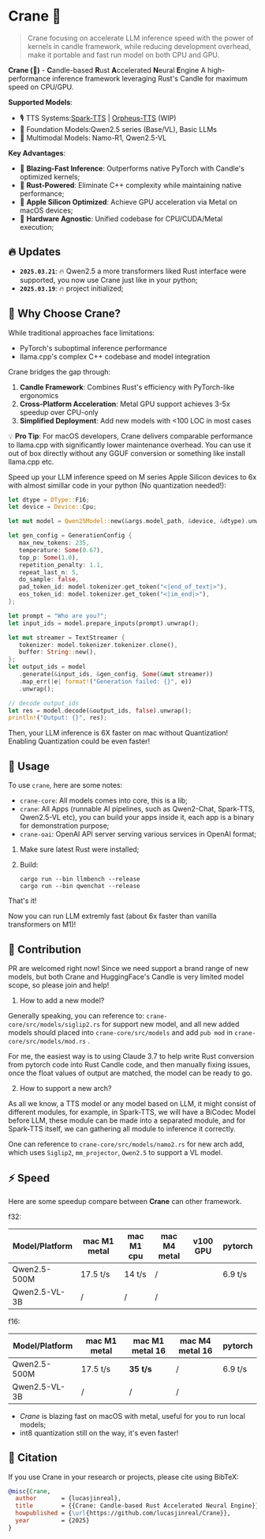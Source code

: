 # Crane 🦩

> Crane focusing on accelerate LLM inference speed with the power of kernels in candle framework, while reducing development overhead, make it portable and fast run model on both CPU and GPU.



**Crane (🦩)** - **C**andle-based **R**ust **A**ccelerated **N**eural **E**ngine
A high-performance inference framework leveraging Rust's Candle for maximum speed on CPU/GPU.

**Supported Models**:

- 🎙️ TTS Systems:[Spark-TTS](https://github.com/SparkAudio/Spark-TTS) | [Orpheus-TTS](https://github.com/canopyai/Orpheus-TTS) (WIP)
- 🧠 Foundation Models:Qwen2.5 series (Base/VL), Basic LLMs
- 🌌 Multimodal Models:
  Namo-R1, Qwen2.5-VL

**Key Advantages**:

- 🚀 **Blazing-Fast Inference**: Outperforms native PyTorch with Candle's optimized kernels;
- 🦀 **Rust-Powered**: Eliminate C++ complexity while maintaining native performance;
- 🍎 **Apple Silicon Optimized**: Achieve GPU acceleration via Metal on macOS devices;
- 🤖 **Hardware Agnostic**: Unified codebase for CPU/CUDA/Metal execution;


## 🔥 Updates

- **`2025.03.21`**: 🔥 Qwen2.5 a more transformers liked Rust interface were supported, you now use Crane just like in your python;
- **`2025.03.19`**: 🔥 project initialized;



## 🧐 Why Choose Crane?

While traditional approaches face limitations:

- PyTorch's suboptimal inference performance
- llama.cpp's complex C++ codebase and model integration

Crane bridges the gap through:

1. **Candle Framework**: Combines Rust's efficiency with PyTorch-like ergonomics
2. **Cross-Platform Acceleration**: Metal GPU support achieves 3-5x speedup over CPU-only
3. **Simplified Deployment**: Add new models with <100 LOC in most cases

💡 **Pro Tip**: For macOS developers, Crane delivers comparable performance to llama.cpp with significantly lower maintenance overhead. You can use it out of box directly without any GGUF conversion or something like install llama.cpp etc.

Speed up your LLM inference speed on M series Apple Silicon devices to 6x with almost simillar code in your python (No quantization needed!):

```rust
let dtype = DType::F16;
let device = Device::Cpu;

let mut model = Qwen25Model::new(&args.model_path, &device, &dtype).unwrap();

let gen_config = GenerationConfig {
   max_new_tokens: 235,
   temperature: Some(0.67),
   top_p: Some(1.0),
   repetition_penalty: 1.1,
   repeat_last_n: 5,
   do_sample: false,
   pad_token_id: model.tokenizer.get_token("<|end_of_text|>"),
   eos_token_id: model.tokenizer.get_token("<|im_end|>"),
};

let prompt = "Who are you?";
let input_ids = model.prepare_inputs(prompt).unwrap();

let mut streamer = TextStreamer {
   tokenizer: model.tokenizer.tokenizer.clone(),
   buffer: String::new(),
};
let output_ids = model
   .generate(&input_ids, &gen_config, Some(&mut streamer))
   .map_err(|e| format!("Generation failed: {}", e))
   .unwrap();

// decode output_ids
let res = model.decode(&output_ids, false).unwrap();
println!("Output: {}", res);
```

Then, your LLM inference is 6X faster on mac without Quantization! Enabling Quantization could be even faster!



## 📖 Usage

To use `crane`, here are some notes:

- `crane-core`: All models comes into core, this is a lib;
- `crane`: All Apps (runnable AI pipelines, such as Qwen2-Chat, Spark-TTS, Qwen2.5-VL etc), you can build your apps inside it, each app is a binary for demonstration purpose;
- `crane-oai`: OpenAI API server serving various services in OpenAI format;

1. Make sure latest Rust were installed;
2. Build:

   ```
   cargo run --bin llmbench --release
   cargo run --bin qwenchat --release
   ```

That's it!

Now you can run LLM extremly fast (about 6x faster than vanilla transformers on M1)!

## 🍺 Contribution

PR are welcomed right now! Since we need support a brand range of new models, but both Crane and HuggingFace's Candle is very limited model scope, so please join and help!

1. How to add a new model?

Generally speaking, you can reference to: `crane-core/src/models/siglip2.rs` for support new model, and all new added models should placed into `crane-core/src/models` and add `pub mod` in `crane-core/src/models/mod.rs` .

For me, the easiest way is to using Claude 3.7 to help write Rust conversion from pytorch code into Rust Candle code, and then manually fixing issues, once the float values of output are matched, the model can be ready to go.

2. How to support a new arch?

As all we know, a TTS model or any model based on LLM, it might consist of different modules, for example, in Spark-TTS, we will have a BiCodec Model before LLM, these module can be made into a separated module, and for Spark-TTS itself, we can gathering all module to inference it correctly.

One can reference to `crane-core/src/models/namo2.rs` for new arch add, which uses `Siglip2`, `mm_projector`, `Qwen2.5` to support a VL model.


## ⚡️ Speed

Here are some speedup compare between **Crane** can other framework.

f32:

| Model/Platform | mac M1 metal | mac M1 cpu | mac M4 metal | v100 GPU | pytorch |
| -------------- | ------------- | ---------- | ------------ | -------- | ------- |
| Qwen2.5-500M   | 17.5 t/s      | 14 t/s     | /            |          | 6.9 t/s |
| Qwen2.5-VL-3B  | /             | /          | /            |          |         |

f16:

| Model/Platform | mac M1 metal | mac M1 metal 16  | mac M4 metal 16 | pytorch |
| -------------- | ------------- | ---------------- | --------------- | ------- |
| Qwen2.5-500M   | 17.5 t/s      | **35 t/s** | /               | 6.9 t/s |
| Qwen2.5-VL-3B  | /             | /                | /               |         |

- *Crane* is blazing fast on macOS with metal, useful for you to run local models;
- int8 quantization still on the way, it's even faster!


## 📑 Citation

If you use Crane in your research or projects, please cite using BibTeX:

```bibtex
@misc{Crane,
  author       = {lucasjinreal},
  title        = {{Crane: Candle-based Rust Accelerated Neural Engine}},
  howpublished = {\url{https://github.com/lucasjinreal/Crane}},
  year         = {2025}
}
```
